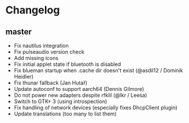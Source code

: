 # Changelog

## master

* Fix nautilus integration
* Fix pulseaudio version check
* Add missing icons
* Fix initial applet state if bluetooth is disabled
* Fix blueman startup when .cache dir doesn't exist (@asdil12 / Dominik Heidler)
* Fix thunar fallback (Jan Hutař)
* Update autoconf to support aarch64 (Dennis Gilmore)
* Do not power new adapters despite rfkill (@lkr / Leesa)
* Switch to GTK+ 3 (using introspection)
* Fix handling of network devices (especially fixes DhcpClient plugin)
* Update translations (too many to list them)
